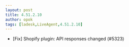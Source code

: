 ```yaml
---
layout: post
title: 4.51.2.10
author: opok
tags: [ladesk,LiveAgent,4.51.2.10]
---
```


- [Fix] Shopify plugin: API responses changed (#5323)
